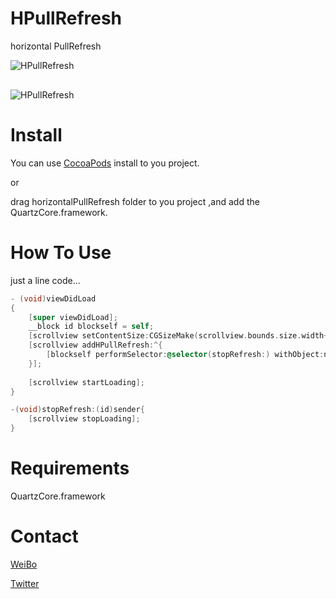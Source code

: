 HPullRefresh
============

horizontal PullRefresh

<img src="https://raw.github.com/donbe/HPullRefresh/master/horizontalPullRefreshDemo/1BF565C3-F80E-4B32-9004-8E0AC720FF33.png" alt="HPullRefresh" title="HPullRefresh" style="display:block; margin: 10px auto 30px auto;" class="center">
<img src="https://raw.github.com/donbe/HPullRefresh/master/horizontalPullRefreshDemo/QQ20130107-1.png" alt="HPullRefresh" title="HPullRefresh" style="display:block; margin: 10px auto 30px auto;" class="center">

# Install
You can use [CocoaPods](https://github.com/CocoaPods/CocoaPods) install to you project.

or

drag horizontalPullRefresh folder to you project ,and add the QuartzCore.framework.

# How To Use
just a line code...

``` objective-c
- (void)viewDidLoad
{
    [super viewDidLoad];
    __block id blockself = self;
    [scrollview setContentSize:CGSizeMake(scrollview.bounds.size.width+1, scrollview.bounds.size.height)];
    [scrollview addHPullRefresh:^{
        [blockself performSelector:@selector(stopRefresh:) withObject:nil afterDelay:3.0];
    }];
    
    [scrollview startLoading];
}

-(void)stopRefresh:(id)sender{
    [scrollview stopLoading];
}
```

# Requirements
QuartzCore.framework


# Contact
[WeiBo](http://weibo.com/donbe)

[Twitter](https://twitter.com/donbe520)

